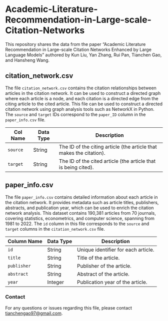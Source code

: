 # Academic-Literature-Recommendation-in-Large-scale-Citation-Networks
This repository shares the data from the paper “Academic Literature Recommendation in Large-scale Citation Networks Enhanced by Large Language Models” authored by Kun Liu, Yan Zhang, Rui Pan, Tianchen Gao, and Hansheng Wang.

## citation_network.csv

The file `citation_network.csv` contains the citation relationships between articles in the citation network. It can be used to construct a directed graph where each article is a node, and each citation is a directed edge from the citing article to the cited article. This file can be used to construct a directed citation network using graph analysis tools such as NetworkX in Python. The `source` and `target` IDs correspond to the `paper_ID` column in the `paper_info.csv` file.

|  Col Name  | Data Type | Description |
|-------------|------------|-------------|
| `source`      |     String    | The ID of the citing article (the article that makes the citation). |
| `target`      |     String    | The ID of the cited article (the article that is being cited). |


## paper_info.csv

The file `paper_info.csv` contains detailed information about each article in the citation network. It provides metadata such as article titles, publishers, abstracts, and publication year, which can be used to enrich the citation network analysis. This dataset contains 190,381 articles from 70 journals, covering statistics, econometrics, and computer science, spanning from 1981 to 2022. The `id` column in this file corresponds to the `source` and `target` columns in the `citation_network.csv` file.

| Column Name | Data Type | Description |
|-------------|-----------|-------------|
| `id`             | String       | Unique identifier for each article. |
| `title`          | String       | Title of the article. |
| `publisher` | String       | Publisher of the article. |
| `abstract`   | String       | Abstract of the article. |
| `year`         | Integer    | Publication year of the article. |


### Contact

For any questions or issues regarding this file, please contact tianchengao97@gmail.com.

